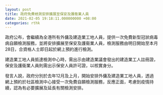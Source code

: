 ```yaml
---
layout: post
title: 政府免費檢測安排擴展至保安及護衞業人員
date: 2021-02-05 19:18:11.000000000 +08:00
categories: rthk
---
```


政府公布，會繼續為全港所有外傭及建造業工地人員，提供一次免費新型冠狀病毒病自願檢測服務，並將安排擴展至保安及護衞業人員，檢測服務由明日開始至本月28日，合資格人士即日起於網上預約進行檢測。

建造業工地人員抵達檢測中心時，需出示由建造業議會發出的建造業工人註冊證，保安及護衞業人員則需出示保安人員許可證，以核實身分。
 
發言人說，政府分別於去年12月及上月，開始安排外傭及建造業工地人員，透過網上預約於社區檢測中心接受一次免費自願檢測服務，反應正面，考慮到疫情持續，認為有必要擴展及延長有關檢測安排。
